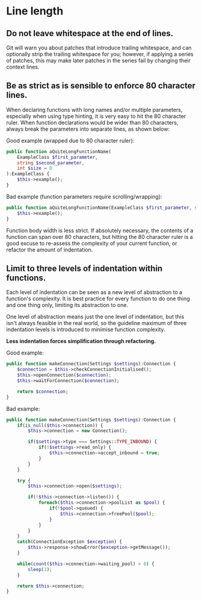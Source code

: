 # Line length

## Do not leave whitespace at the end of lines.

Git will warn you about patches that introduce trailing whitespace, and can optionally strip the trailing whitespace for you; however, if applying a series of patches, this may make later patches in the series fail by changing their context lines.

## Be as strict as is sensible to enforce 80 character lines.

When declaring functions with long names and/or multiple parameters, especially when using type hinting, it is very easy to hit the 80 character ruler. When function declarations would be wider than 80 characters, always break the parameters into separate lines, as shown below:

Good example (wrapped due to 80 character ruler):

```php
public function aQuiteLongFunctionName(
	ExampleClass $first_parameter,
	string $second_parameter,
	int $size = 0
):ExampleClass {
	$this->example();
}
```

Bad example (function parameters require scrolling/wrapping):

```php
public function aQuiteLongFunctionName(ExampleClass $first_parameter, string $second_parameter, int $size = 0):ExampleClass {
	$this->example();
}
```

Function body width is less strict. If absolutely necessary, the contents of a function can span over 80 characters, but hitting the 80 character ruler is a good excuse to re-assess the complexity of your current function, or refactor the amount of indentation.

## Limit to three levels of indentation within functions.

Each level of indentation can be seen as a new level of abstraction to a function's complexity. It is best practice for every function to do one thing and one thing only, limiting its abstraction to one.

One level of abstraction means just the one level of indentation, but this isn't always feasible in the real world, so the guideline maximum of three indentation levels is introduced to minimise function complexity.

**Less indentation forces simplification through refactoring.**

Good example:

```php
public function makeConnection(Settings $settings):Connection {
	$connection = $this->checkConnectionInitialised();
	$this->openConnection($connection);
	$this->waitForConnection($connection);

	return $connection;
}
```

Bad example:

```php
public function makeConnection(Settings $settings):Connection {
	if(is_null($this->connection)) {
		$this->connection = new Connection();

		if($settings->type === Settings::TYPE_INBOUND) {
			if(!$settings->read_only) {
				$this->connection->accept_inbound = true;
			}
		}
	}

	try {
		$this->connection->open($settings);

		if(!$this->connection->listen()) {
			foreach($this->connection->poolList as $pool) {
				if(!$pool->queued) {
					$this->connection->freePool($pool);
				}
			}
		}
	}
	catch(ConnectionException $exception) {
		$this->response->showError($exception->getMessage());
	}

	while(count($this->connection->waiting_pool) > 0) {
		sleep(1);
	}

	return $this->connection;
}
```
